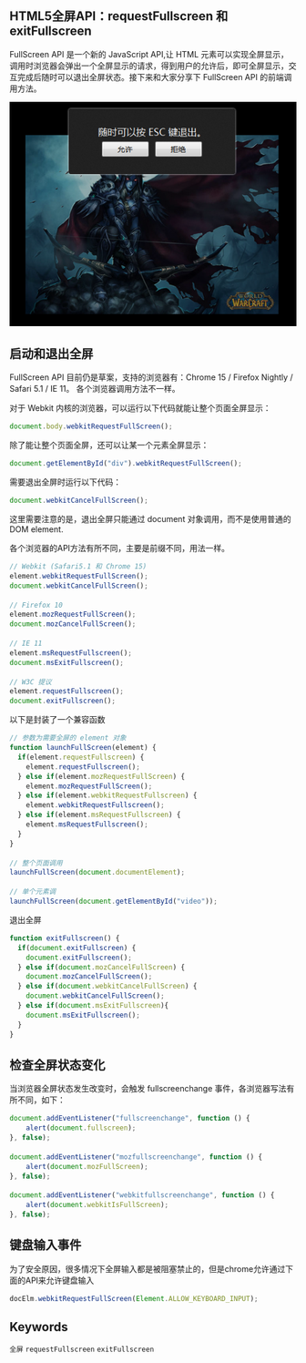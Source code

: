 ## HTML5全屏API：requestFullscreen 和 exitFullscreen

FullScreen API 是一个新的 JavaScript API,让 HTML 元素可以实现全屏显示，调用时浏览器会弹出一个全屏显示的请求，得到用户的允许后，即可全屏显示，交互完成后随时可以退出全屏状态。接下来和大家分享下 FullScreen API 的前端调用方法。

![FullScreen API](../../images/html/request-full-screen.png)

## 启动和退出全屏

FullScreen API 目前仍是草案，支持的浏览器有：Chrome 15 / Firefox Nightly / Safari 5.1 / IE 11。 各个浏览器调用方法不一样。

对于 Webkit 内核的浏览器，可以运行以下代码就能让整个页面全屏显示：

```js
document.body.webkitRequestFullScreen();
```

除了能让整个页面全屏，还可以让某一个元素全屏显示：

```js
document.getElementById("div").webkitRequestFullScreen();
```

需要退出全屏时运行以下代码：

```js
document.webkitCancelFullScreen();
```

这里需要注意的是，退出全屏只能通过 document 对象调用，而不是使用普通的 DOM element.

各个浏览器的API方法有所不同，主要是前缀不同，用法一样。
```js
// Webkit (Safari5.1 和 Chrome 15)
element.webkitRequestFullScreen();
document.webkitCancelFullScreen();

// Firefox 10
element.mozRequestFullScreen();
document.mozCancelFullScreen();

// IE 11
element.msRequestFullscreen();
document.msExitFullscreen();

// W3C 提议
element.requestFullscreen();
document.exitFullscreen();
```

以下是封装了一个兼容函数

```js
// 参数为需要全屏的 element 对象  
function launchFullScreen(element) {  
  if(element.requestFullscreen) {  
    element.requestFullscreen();  
  } else if(element.mozRequestFullScreen) {  
    element.mozRequestFullScreen();  
  } else if(element.webkitRequestFullscreen) {  
    element.webkitRequestFullscreen();  
  } else if(element.msRequestFullscreen) {  
    element.msRequestFullscreen();  
  }  
}

// 整个页面调用  
launchFullScreen(document.documentElement);  

// 单个元素调  
launchFullScreen(document.getElementById("video"));
```

退出全屏

```js
function exitFullscreen() {  
  if(document.exitFullscreen) {  
    document.exitFullscreen();  
  } else if(document.mozCancelFullScreen) {  
    document.mozCancelFullScreen();  
  } else if(document.webkitCancelFullScreen) {  
    document.webkitCancelFullScreen();  
  } else if(document.msExitFullscreen){
    document.msExitFullscreen();
  }
}
```

## 检查全屏状态变化

当浏览器全屏状态发生改变时，会触发 fullscreenchange 事件，各浏览器写法有所不同，如下：

```js
document.addEventListener("fullscreenchange", function () {  
    alert(document.fullscreen);
}, false);  

document.addEventListener("mozfullscreenchange", function () {
    alert(document.mozFullScreen);
}, false);  

document.addEventListener("webkitfullscreenchange", function () {
    alert(document.webkitIsFullScreen);
}, false);
```

## 键盘输入事件

为了安全原因，很多情况下全屏输入都是被阻塞禁止的，但是chrome允许通过下面的API来允许键盘输入

```js
docElm.webkitRequestFullScreen(Element.ALLOW_KEYBOARD_INPUT);
```

## Keywords

`全屏` `requestFullscreen` `exitFullscreen`
